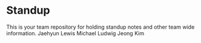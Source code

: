 # Standup

This is your team repository for holding standup notes and other team wide information. 
Jaehyun Lewis
Michael Ludwig
Jeong Kim
